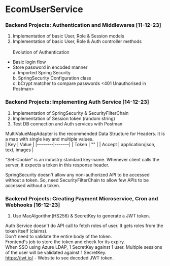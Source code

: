 # EcomUserService

### Backend Projects: Authentication and Middlewares [11-12-23]
1. Implementation of basic User, Role & Session models
2. Implementation of basic User, Role & Auth controller methods
   <br><br>
   Evolution of Authentication
- Basic login flow
- Store password in encoded manner <br>
   a. Imported Spring Security <br>
   b. SpringSecurity Configuration class <br>
   c. bCrypt matcher to compare passwords <401 Unauthorised in Postman>

### Backend Projects: Implementing Auth Service [14-12-23]
1. Implementation of SpringSecurity & SecurityFilterChain
2. Implementation of Session token (random string)
3. Test DB connection and Auth services with Postman

MultiValueMapAdapter is the recommended Data Structure for Headers. It is a map with single key and multiple values. <br>
| Key    | Value |
|--------|-------|
| Token  | ""    |
| Accept | application/json, text, images |

"Set-Cookie" is an industry standard key-name. Whenever client calls the server, it expects a token in this response header.

SpringSecurity doesn't allow any non-authorized API to be accessed without a token.
So, need SecurityFilterChain to allow few APIs to be accessed without a token.

### Backend Projects: Creating Payment Microservice, Cron and Webhooks [16-12-23]
1. Use MacAlgorithm(HS256) & SecretKey to generate a JWT token.

Auth Service doesn't do API call to fetch roles of user. It gets roles from the token itself (claims). <br>
Don't need to validate the entire body of the token. <br>
Frontend's job to store the token and check for its expiry. <br>
When SSO using Azure LDAP, 1 SecretKey against 1 user.
Multiple sessions of the user will be validated against 1 SecretKey. <br>
https://jwt.io/ - Website to see decoded JWT token.

